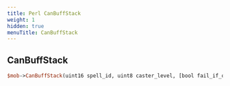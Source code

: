 ```yaml
---
title: Perl CanBuffStack
weight: 1
hidden: true
menuTitle: CanBuffStack
---
```

## CanBuffStack
```perl
$mob->CanBuffStack(uint16 spell_id, uint8 caster_level, [bool fail_if_overwritten = false])
```
